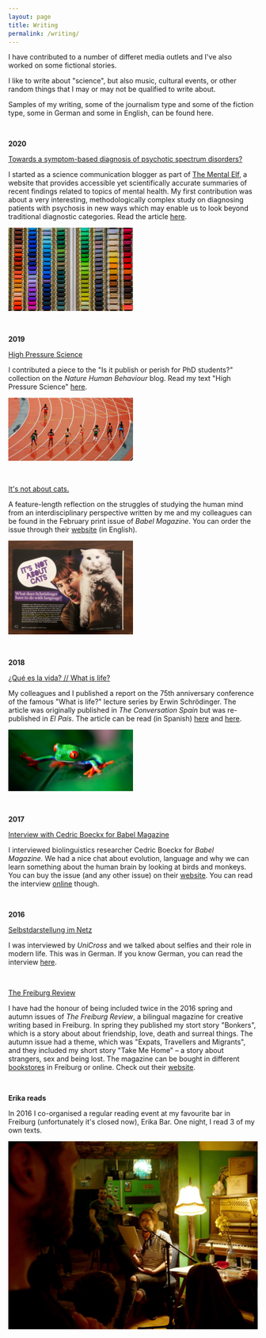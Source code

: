 ```yaml
---
layout: page
title: Writing
permalink: /writing/
---
```


I have contributed to a number of differet media outlets and I've also worked on some fictional stories. 

I like to write about "science", but also music, cultural events, or other random things that I may or may not be qualified to write about. 

Samples of my writing, some of the journalism type and some of the fiction type, some in German and some in English, can be found here.

<br>

<strong>2020</strong>

<a href="https://www.nationalelfservice.net/mental-health/psychosis/symptom-based-diagnosis-psychotic-spectrum-disorders/" target="_blank" rel="noopener">Towards a symptom-based diagnosis of psychotic spectrum disorders?</a>

I started as a science communication blogger as part of <a href="https://www.nationalelfservice.net/mental-health/" target="_blank" rel="noopener">The Mental Elf</a>, a website that provides accessible yet scientifically accurate summaries of recent findings related to topics of mental health. My first contribution was about a very interesting, methodologically complex study on diagnosing patients with psychosis in new ways which may enable us to look beyond traditional diagnostic categories. Read the article <a href="https://www.nationalelfservice.net/mental-health/psychosis/symptom-based-diagnosis-psychotic-spectrum-disorders/" target="_blank" rel="noopener">here</a>.
  
<a href="https://www.nationalelfservice.net/mental-health/psychosis/symptom-based-diagnosis-psychotic-spectrum-disorders/" target="_blank" rel="noopener"><img style="width:50%" src="/images/colours.jpg" alt="Continuum of psychosis"></a>

<br>

<strong>2019</strong>

<a href="https://socialsciences.nature.com/channels/2140-is-it-publish-or-perish/posts/53696-test" target="_blank" rel="noopener">High Pressure Science</a>

I contributed a piece to the "Is it publish or perish for PhD students?" collection on the <em>Nature Human Behaviour</em> blog. Read my text "High Pressure Science" <a href="https://socialsciences.nature.com/channels/2140-is-it-publish-or-perish/posts/53696-test" target="_blank" rel="noopener">here</a>. 

<a href="https://socialsciences.nature.com/channels/2140-is-it-publish-or-perish/posts/53696-test" target="_blank" rel="noopener"><img style="width:50%" src="/images/race.jpg" alt="High-pressure science"></a>

<br>

<a href="https://babelzine.co.uk" target="_blank" rel="noopener">It's not about cats.</a>

A feature-length reflection on the struggles of studying the human mind from an interdisciplinary perspective written by me and my colleagues can be found in the February print issue of <em>Babel Magazine</em>. You can order the issue through their <a href="https://babelzine.co.uk" target="_blank" rel="noopener">website</a> (in English).

<a href="https://babelzine.co.uk" target="_blank" rel="noopener"><img style="width:50%" src="/images/schroedinger.jpg" alt="The future of biology"></a>

<br>

<strong>2018</strong>

<a href="https://theconversation.com/que-es-la-vida-el-futuro-de-la-biologia-75-anos-despues-de-schrodinger-103399" target="_blank" rel="noopener">¿Qué es la vida? // What is life?</a>  

My colleagues and I published a report on the 75th anniversary conference of the famous "What is life?" lecture series by Erwin Schrödinger. The article was originally published in <em>The Conversation Spain</em> but was re-published in <em>El País</em>. The article can be read (in Spanish) <a href="https://theconversation.com/que-es-la-vida-el-futuro-de-la-biologia-75-anos-despues-de-schrodinger-103399" target="_blank" rel="noopener">here</a> and <a href="https://elpais.com/elpais/2018/10/08/ciencia/1538989070_999452.html" target="_blank" rel="noopener">here</a>.

<a href="https://theconversation.com/que-es-la-vida-el-futuro-de-la-biologia-75-anos-despues-de-schrodinger-103399" target="_blank" rel="noopener"><img style="width:50%" src="/images/frog.png" alt="What is life?"></a>

<br>

<strong>2017</strong>

<a href="http://ow.ly/nfrN30br1dJ" target="_blank" rel="noopener">Interview with Cedric Boeckx for Babel Magazine</a>

I interviewed biolinguistics researcher Cedric Boeckx for <em>Babel Magazine. </em>We had a nice chat about evolution, language and why we can learn something about the human brain by looking at birds and monkeys. You can buy the issue (and any other issue) on their <a href="http://www.babelzine.com" target="_blank" rel="noopener">website</a>. You can read the interview <a href="http://ow.ly/nfrN30br1dJ" target="_blank" rel="noopener">online</a> though.

<br>

<strong>2016</strong>

<a href="https://www.unicross.uni-freiburg.de/2016/04/selbstdarstellung-im-netz/">Selbstdarstellung im Netz</a>

I was interviewed by <em>UniCross</em> and we talked about selfies and their role in modern life. This was in German. If you know German, you can read the interview <a href="https://www.unicross.uni-freiburg.de/2016/04/selbstdarstellung-im-netz/">here</a>.

<br>

<a href="http://thefreiburgreview.weebly.com/" target="_blank" rel="noopener">The Freiburg Review</a>

I have had the honour of being included twice in the 2016 spring and autumn issues of <em>The Freiburg Review</em>, a bilingual magazine for creative writing based in Freiburg. In spring they published my stort story "Bonkers", which is a story about about friendship, love, death and surreal things. The autumn issue had a theme, which was "Expats, Travellers and Migrants", and they included my short story "Take Me Home" – a story about strangers, sex and being lost. The magazine can be bought in different <a href="http://thefreiburgreview.weebly.com/purchasing.html" target="_blank" rel="noopener">bookstores</a> in Freiburg or online. Check out their <a href="http://thefreiburgreview.weebly.com/" target="_blank" rel="noopener">website</a>.

<br>

<strong>Erika reads</strong>

In 2016 I co-organised a regular reading event at my favourite bar in Freiburg (unfortunately it's closed now), Erika Bar. One night, I read 3 of my own texts. 

![Photo by Lynn Sigel](/images/reading.jpg)

